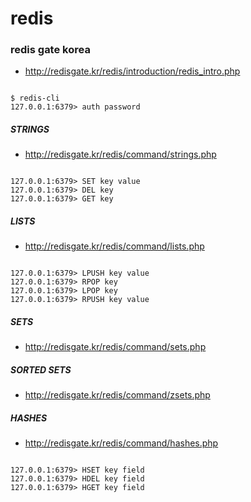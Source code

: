 # redis

### redis gate korea
* http://redisgate.kr/redis/introduction/redis_intro.php

<pre><code>
$ redis-cli
127.0.0.1:6379> auth password
</pre></code>

##### STRINGS
* http://redisgate.kr/redis/command/strings.php
<pre><code>
127.0.0.1:6379> SET key value
127.0.0.1:6379> DEL key
127.0.0.1:6379> GET key
</pre></code>

##### LISTS
* http://redisgate.kr/redis/command/lists.php
<pre><code>
127.0.0.1:6379> LPUSH key value
127.0.0.1:6379> RPOP key
127.0.0.1:6379> LPOP key
127.0.0.1:6379> RPUSH key value
</pre></code>

##### SETS
* http://redisgate.kr/redis/command/sets.php

##### SORTED SETS
* http://redisgate.kr/redis/command/zsets.php

##### HASHES
* http://redisgate.kr/redis/command/hashes.php
<pre><code>
127.0.0.1:6379> HSET key field
127.0.0.1:6379> HDEL key field
127.0.0.1:6379> HGET key field
</pre></code>